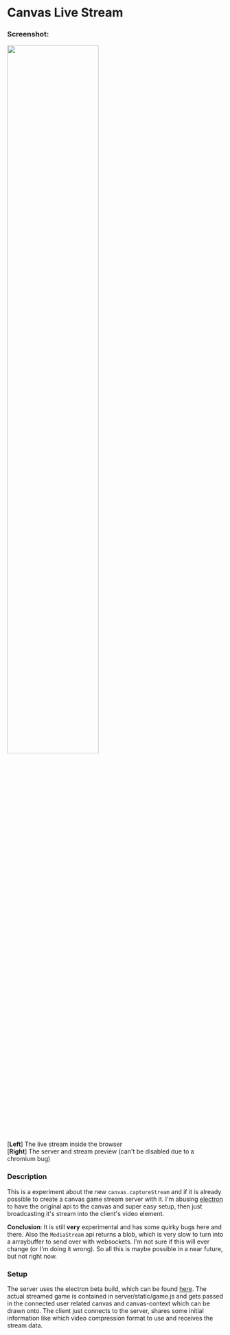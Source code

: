 # Canvas Live Stream

### Screenshot:
<img width="65%" src="https://image.prntscr.com/image/8a73c87ca2d747008c6a471dfaa2ee80.png" />

[**Left**] The live stream inside the browser<br/>
[**Right**] The server and stream preview (can't be disabled due to a chromium bug)

### Description

This is a experiment about the new ``canvas.captureStream`` and if it is already possible to create a canvas game stream server with it. I'm abusing [electron](https://github.com/electron/electron) to have the original api to the canvas and super easy setup, then just broadcasting it's stream into the client's video element.

**Conclusion**: It is still **very** experimental and has some quirky bugs here and there. Also the ``MediaStream`` api returns a blob, which is very slow to turn into a arraybuffer to send over with websockets. I'm not sure if this will ever change (or I'm doing it wrong). So all this is maybe possible in a near future, but not right now.

### Setup

The server uses the electron beta build, which can be found [here](https://github.com/electron/electron/tree/v1.7.2). The actual streamed game is contained in server/static/game.js and gets passed in the connected user related canvas and canvas-context which can be drawn onto.
The client just connects to the server, shares some initial information like which video compression format to use and receives the stream data.
